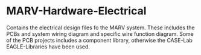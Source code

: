 # MARV-Hardware-Electrical
Contains the electrical design files fo the MARV system. These includes the PCBs and system wiring diagram and specific wire function diagram. Some of the PCB projects includes a component library, otherwise the CASE-Lab EAGLE-Libraries have been used.
